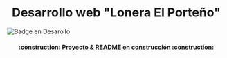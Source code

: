 
<h1 align="center"> Desarrollo web "Lonera El Porteño"</h1>

![Badge en Desarollo](https://img.shields.io/badge/STATUS-EN%20DESAROLLO-green)

<h4 align="center">
:construction: Proyecto & README en construcción :construction:
</h4>
